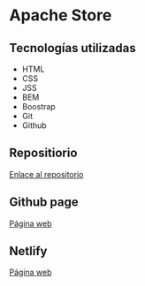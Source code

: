 # Apache Store

## Tecnologías utilizadas
- HTML
- CSS
- JSS
- BEM
- Boostrap
- Git
- Github

## Repositiorio
[Enlace al repositorio](https://github.com/rodolfolazo/ch-apache-store.git)

## Github page
[Página web](https://rodolfolazo.github.io/ch-apache-store/)

## Netlify 
[Página web](https://aquamarine-cheesecake-39b191.netlify.app/)


